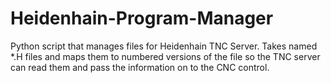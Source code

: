 # Heidenhain-Program-Manager

Python script that manages files for Heidenhain TNC Server.
Takes named *.H files and maps them to numbered versions of the file so the TNC server can read them and pass the information on to the CNC control.
